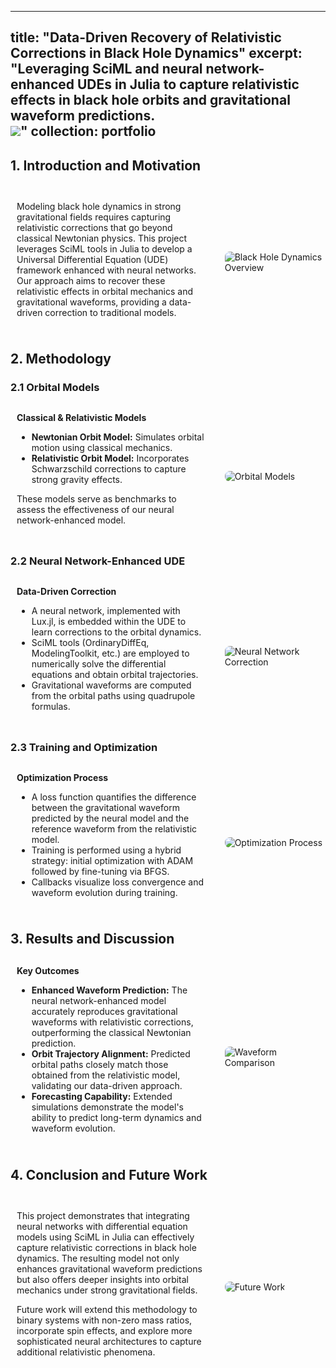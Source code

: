 <div class="container">
  <!-- Research or project content goes here -->


---
title: "Data-Driven Recovery of Relativistic Corrections in Black Hole Dynamics"
excerpt: "Leveraging SciML and neural network-enhanced UDEs in Julia to capture relativistic effects in black hole orbits and gravitational waveform predictions.<br/><img src='/images/black_hole_model_thumbnail.jpg'>"
collection: portfolio
---

<style>
  .subpart-container {
    margin-top: 20px;
  }
  .content-row {
    display: grid;
    grid-template-columns: 2fr 1fr; /* Two columns: text and images */
    gap: 20px;
    align-items: center;
    margin-bottom: 20px;
  }
  .content-text {
    padding: 10px;
  }
  .content-image {
    max-width: 100%;
    height: auto;
    border-radius: 8px;
    margin-top: 10px;
  }
  .content-title {
    font-weight: bold;
    margin-bottom: 10px;
  }
</style>

## 1. Introduction and Motivation

<div class="subpart-container">
  <div class="content-row">
    <div class="content-text">
      <p>
        Modeling black hole dynamics in strong gravitational fields requires capturing relativistic corrections that go beyond classical Newtonian physics. This project leverages SciML tools in Julia to develop a Universal Differential Equation (UDE) framework enhanced with neural networks. Our approach aims to recover these relativistic effects in orbital mechanics and gravitational waveforms, providing a data-driven correction to traditional models.
      </p>
    </div>
    <div>
      <img src="/images/black_hole_intro.jpg" alt="Black Hole Dynamics Overview" class="content-image">
    </div>
  </div>
</div>

## 2. Methodology

### 2.1 Orbital Models

<div class="subpart-container">
  <div class="content-row">
    <div class="content-text">
      <div class="content-title">Classical & Relativistic Models</div>
      <ul>
        <li><strong>Newtonian Orbit Model:</strong> Simulates orbital motion using classical mechanics.</li>
        <li><strong>Relativistic Orbit Model:</strong> Incorporates Schwarzschild corrections to capture strong gravity effects.</li>
      </ul>
      <p>
        These models serve as benchmarks to assess the effectiveness of our neural network-enhanced model.
      </p>
    </div>
    <div>
      <img src="/images/orbit_models.jpg" alt="Orbital Models" class="content-image">
    </div>
  </div>
</div>

### 2.2 Neural Network-Enhanced UDE

<div class="subpart-container">
  <div class="content-row">
    <div class="content-text">
      <div class="content-title">Data-Driven Correction</div>
      <ul>
        <li>A neural network, implemented with Lux.jl, is embedded within the UDE to learn corrections to the orbital dynamics.</li>
        <li>SciML tools (OrdinaryDiffEq, ModelingToolkit, etc.) are employed to numerically solve the differential equations and obtain orbital trajectories.</li>
        <li>Gravitational waveforms are computed from the orbital paths using quadrupole formulas.</li>
      </ul>
    </div>
    <div>
      <img src="/images/neural_network_correction.jpg" alt="Neural Network Correction" class="content-image">
    </div>
  </div>
</div>

### 2.3 Training and Optimization

<div class="subpart-container">
  <div class="content-row">
    <div class="content-text">
      <div class="content-title">Optimization Process</div>
      <ul>
        <li>A loss function quantifies the difference between the gravitational waveform predicted by the neural model and the reference waveform from the relativistic model.</li>
        <li>Training is performed using a hybrid strategy: initial optimization with ADAM followed by fine-tuning via BFGS.</li>
        <li>Callbacks visualize loss convergence and waveform evolution during training.</li>
      </ul>
    </div>
    <div>
      <img src="/images/optimization_process.jpg" alt="Optimization Process" class="content-image">
    </div>
  </div>
</div>

## 3. Results and Discussion

<div class="subpart-container">
  <div class="content-row">
    <div class="content-text">
      <div class="content-title">Key Outcomes</div>
      <ul>
        <li><strong>Enhanced Waveform Prediction:</strong> The neural network-enhanced model accurately reproduces gravitational waveforms with relativistic corrections, outperforming the classical Newtonian prediction.</li>
        <li><strong>Orbit Trajectory Alignment:</strong> Predicted orbital paths closely match those obtained from the relativistic model, validating our data-driven approach.</li>
        <li><strong>Forecasting Capability:</strong> Extended simulations demonstrate the model's ability to predict long-term dynamics and waveform evolution.</li>
      </ul>
    </div>
    <div>
      <img src="/images/results_waveform.jpg" alt="Waveform Comparison" class="content-image">
    </div>
  </div>
</div>

## 4. Conclusion and Future Work

<div class="subpart-container">
  <div class="content-row">
    <div class="content-text">
      <p>
        This project demonstrates that integrating neural networks with differential equation models using SciML in Julia can effectively capture relativistic corrections in black hole dynamics. The resulting model not only enhances gravitational waveform predictions but also offers deeper insights into orbital mechanics under strong gravitational fields.
      </p>
      <p>
        Future work will extend this methodology to binary systems with non-zero mass ratios, incorporate spin effects, and explore more sophisticated neural architectures to capture additional relativistic phenomena.
      </p>
    </div>
    <div>
      <img src="/images/future_work.jpg" alt="Future Work" class="content-image">
    </div>
  </div>
</div>


</div>
